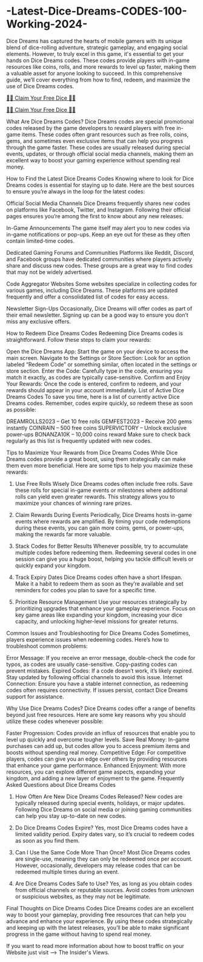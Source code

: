# -Latest-Dice-Dreams-CODES-100-Working-2024-

Dice Dreams has captured the hearts of mobile gamers with its unique blend of dice-rolling adventure, strategic gameplay, and engaging social elements. However, to truly excel in this game, it's essential to get your hands on Dice Dreams codes. These codes provide players with in-game resources like coins, rolls, and more rewards to level up faster, making them a valuable asset for anyone looking to succeed. In this comprehensive guide, we’ll cover everything from how to find, redeem, and maximize the use of Dice Dreams codes.

[🎁🎁 Claim Your Free Dice 🎁🎁](https://gamelovers.site/dicedream/)

[🎁🎁 Claim Your Free Dice 🎁🎁](https://gamelovers.site/dicedream/)


What Are Dice Dreams Codes?
Dice Dreams codes are special promotional codes released by the game developers to reward players with free in-game items. These codes often grant resources such as free rolls, coins, gems, and sometimes even exclusive items that can help you progress through the game faster. These codes are usually released during special events, updates, or through official social media channels, making them an excellent way to boost your gaming experience without spending real money.

How to Find the Latest Dice Dreams Codes
Knowing where to look for Dice Dreams codes is essential for staying up to date. Here are the best sources to ensure you’re always in the loop for the latest codes:

Official Social Media Channels
Dice Dreams frequently shares new codes on platforms like Facebook, Twitter, and Instagram. Following their official pages ensures you’re among the first to know about any new releases.

In-Game Announcements
The game itself may alert you to new codes via in-game notifications or pop-ups. Keep an eye out for these as they often contain limited-time codes.

Dedicated Gaming Forums and Communities
Platforms like Reddit, Discord, and Facebook groups have dedicated communities where players actively share and discuss new codes. These groups are a great way to find codes that may not be widely advertised.

Code Aggregator Websites
Some websites specialize in collecting codes for various games, including Dice Dreams. These platforms are updated frequently and offer a consolidated list of codes for easy access.

Newsletter Sign-Ups
Occasionally, Dice Dreams will offer codes as part of their email newsletter. Signing up can be a good way to ensure you don’t miss any exclusive offers.

How to Redeem Dice Dreams Codes
Redeeming Dice Dreams codes is straightforward. Follow these steps to claim your rewards:

Open the Dice Dreams App: Start the game on your device to access the main screen.
Navigate to the Settings or Store Section: Look for an option labeled “Redeem Code” or something similar, often located in the settings or store section.
Enter the Code: Carefully type in the code, ensuring you match it exactly, as codes are typically case-sensitive.
Confirm and Enjoy Your Rewards: Once the code is entered, confirm to redeem, and your rewards should appear in your account immediately.
List of Active Dice Dreams Codes
To save you time, here is a list of currently active Dice Dreams codes. Remember, codes expire quickly, so redeem these as soon as possible:

DREAMROLLS2023 – Get 10 free rolls
GEMFEST2023 – Receive 200 gems instantly
COINRAIN – 500 free coins
SUPERVICTORY – Unlock exclusive power-ups
BONANZA10K – 10,000 coins reward
Make sure to check back regularly as this list is frequently updated with new codes.

Tips to Maximize Your Rewards from Dice Dreams Codes
While Dice Dreams codes provide a great boost, using them strategically can make them even more beneficial. Here are some tips to help you maximize these rewards:

1. Use Free Rolls Wisely
Dice Dreams codes often include free rolls. Save these rolls for special in-game events or milestones where additional rolls can yield even greater rewards. This strategy allows you to maximize your chances of winning rare prizes.

2. Claim Rewards During Events
Periodically, Dice Dreams hosts in-game events where rewards are amplified. By timing your code redemptions during these events, you can gain more coins, gems, or power-ups, making the rewards far more valuable.

3. Stack Codes for Better Results
Whenever possible, try to accumulate multiple codes before redeeming them. Redeeming several codes in one session can give you a huge boost, helping you tackle difficult levels or quickly expand your kingdom.

4. Track Expiry Dates
Dice Dreams codes often have a short lifespan. Make it a habit to redeem them as soon as they’re available and set reminders for codes you plan to save for a specific time.

5. Prioritize Resource Management
Use your resources strategically by prioritizing upgrades that enhance your gameplay experience. Focus on key game areas like expanding your kingdom, increasing your dice capacity, and unlocking higher-level missions for greater returns.

Common Issues and Troubleshooting for Dice Dreams Codes
Sometimes, players experience issues when redeeming codes. Here’s how to troubleshoot common problems:

Error Message: If you receive an error message, double-check the code for typos, as codes are usually case-sensitive. Copy-pasting codes can prevent mistakes.
Expired Codes: If a code doesn’t work, it’s likely expired. Stay updated by following official channels to avoid this issue.
Internet Connection: Ensure you have a stable internet connection, as redeeming codes often requires connectivity.
If issues persist, contact Dice Dreams support for assistance.

Why Use Dice Dreams Codes?
Dice Dreams codes offer a range of benefits beyond just free resources. Here are some key reasons why you should utilize these codes whenever possible:

Faster Progression: Codes provide an influx of resources that enable you to level up quickly and overcome tougher levels.
Save Real Money: In-game purchases can add up, but codes allow you to access premium items and boosts without spending real money.
Competitive Edge: For competitive players, codes can give you an edge over others by providing resources that enhance your game performance.
Enhanced Enjoyment: With more resources, you can explore different game aspects, expanding your kingdom, and adding a new layer of enjoyment to the game.
Frequently Asked Questions about Dice Dreams Codes
1. How Often Are New Dice Dreams Codes Released?
New codes are typically released during special events, holidays, or major updates. Following Dice Dreams on social media or joining gaming communities can help you stay up-to-date on new codes.

2. Do Dice Dreams Codes Expire?
Yes, most Dice Dreams codes have a limited validity period. Expiry dates vary, so it’s crucial to redeem codes as soon as you find them.

3. Can I Use the Same Code More Than Once?
Most Dice Dreams codes are single-use, meaning they can only be redeemed once per account. However, occasionally, developers may release codes that can be redeemed multiple times during an event.

4. Are Dice Dreams Codes Safe to Use?
Yes, as long as you obtain codes from official channels or reputable sources. Avoid codes from unknown or suspicious websites, as they may not be legitimate.

Final Thoughts on Dice Dreams Codes
Dice Dreams codes are an excellent way to boost your gameplay, providing free resources that can help you advance and enhance your experience. By using these codes strategically and keeping up with the latest releases, you’ll be able to make significant progress in the game without having to spend real money.

If you want to read more information about how to boost traffic on your Website just visit --> The Insider's Views.






